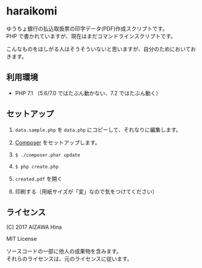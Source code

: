 haraikomi
=========

ゆうちょ銀行の払込取扱票の印字データ(PDF)作成スクリプトです。   
PHP で書かれていますが、現在はまだコマンドラインスクリプトです。

こんなものをほしがる人はそうそういないと思いますが、自分のためにおいておきます。


利用環境
--------

- PHP 7.1 （5.6/7.0 ではたぶん動かない、7.2 ではたぶん動く）


セットアップ
------------

1. `data.sample.php` を `data.php` にコピーして、それなりに編集します。

2. [Composer](https://getcomposer.org/) をセットアップします。

3. `$ ./composer.phar update`

4. `$ php create.php`

5. `created.pdf` を開く

6. 印刷する（用紙サイズが「変」なので気をつけてください）


ライセンス
----------

(C) 2017 AIZAWA Hina

MIT License


ソースコードの一部に他人の成果物を含みます。   
それらのライセンスは、元のライセンスに従います。
